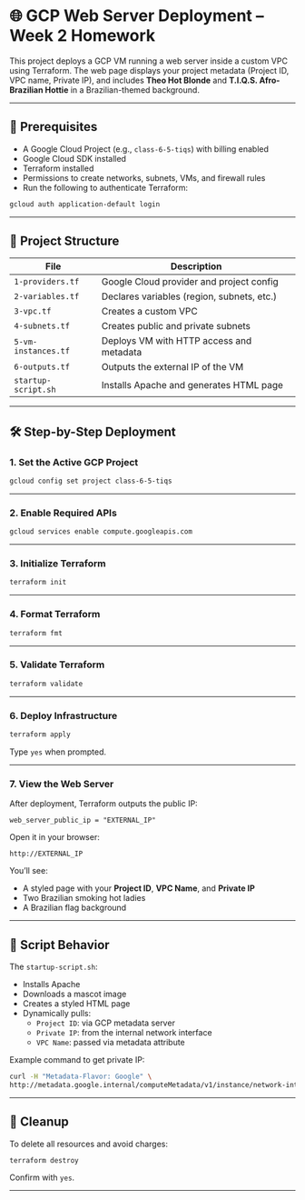 # 🌐 GCP Web Server Deployment – Week 2 Homework

This project deploys a GCP VM running a web server inside a custom VPC using Terraform. The web page displays your project metadata (Project ID, VPC name, Private IP), and includes **Theo Hot Blonde** and **T.I.Q.S. Afro-Brazilian Hottie** in a Brazilian-themed background.

---

## 🚀 Prerequisites

- A Google Cloud Project (e.g., `class-6-5-tiqs`) with billing enabled
- Google Cloud SDK installed
- Terraform installed
- Permissions to create networks, subnets, VMs, and firewall rules
- Run the following to authenticate Terraform:

```bash
gcloud auth application-default login
```

---

## 📁 Project Structure

| File                  | Description                                |
|-----------------------|--------------------------------------------|
| `1-providers.tf`      | Google Cloud provider and project config   |
| `2-variables.tf`      | Declares variables (region, subnets, etc.) |
| `3-vpc.tf`            | Creates a custom VPC                       |
| `4-subnets.tf`        | Creates public and private subnets         |
| `5-vm-instances.tf`   | Deploys VM with HTTP access and metadata   |
| `6-outputs.tf`        | Outputs the external IP of the VM          |
| `startup-script.sh`   | Installs Apache and generates HTML page    |

---

## 🛠️ Step-by-Step Deployment

### 1. **Set the Active GCP Project**

```bash
gcloud config set project class-6-5-tiqs
```

---

### 2. **Enable Required APIs**

```bash
gcloud services enable compute.googleapis.com
```

---

### 3. **Initialize Terraform**

```bash
terraform init
```

---

### 4. **Format Terraform**

```bash
terraform fmt
```

---

### 5. **Validate Terraform**

```bash
terraform validate
```

---

### 6. **Deploy Infrastructure**

```bash
terraform apply
```

Type `yes` when prompted.

---

### 7. **View the Web Server**

After deployment, Terraform outputs the public IP:

```hcl
web_server_public_ip = "EXTERNAL_IP"
```

Open it in your browser:

```text
http://EXTERNAL_IP
```

You’ll see:

- A styled page with your **Project ID**, **VPC Name**, and **Private IP**
- Two Brazilian smoking hot ladies
- A Brazilian flag background

---

## 🧪 Script Behavior

The `startup-script.sh`:

- Installs Apache
- Downloads a mascot image
- Creates a styled HTML page
- Dynamically pulls:
  - `Project ID`: via GCP metadata server
  - `Private IP`: from the internal network interface
  - `VPC Name`: passed via metadata attribute

Example command to get private IP:

```bash
curl -H "Metadata-Flavor: Google" \
http://metadata.google.internal/computeMetadata/v1/instance/network-interfaces/0/ip
```

---

## 🧼 Cleanup

To delete all resources and avoid charges:

```bash
terraform destroy
```

Confirm with `yes`.

---
